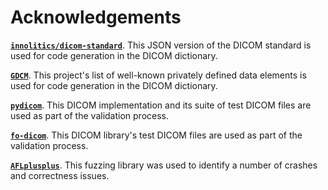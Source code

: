 # Acknowledgements

[__`innolitics/dicom-standard`__](https://github.com/innolitics/dicom-standard/tree/master).
This JSON version of the DICOM standard is used for code generation in the
DICOM dictionary.

[__`GDCM`__](https://github.com/malaterre/GDCM). This project's list of well-known
privately defined data elements is used for code generation in the DICOM
dictionary.

[__`pydicom`__](https://github.com/pydicom/pydicom). This DICOM implementation and
its suite of test DICOM files are used as part of the validation process.

[__`fo-dicom`__](https://github.com/fo-dicom/fo-dicom). This DICOM library's test
DICOM files are used as part of the validation process.

[__`AFLplusplus`__](https://aflplus.plus). This fuzzing library was used to
identify a number of crashes and correctness issues.
